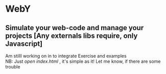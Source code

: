 # WebY
Simulate your web-code and manage your projects [Any externals libs require, only Javascript]
-------------------------------------------------------------------------------------------------------------------
Am stilll working on in to integrate Exercise and examples<br>
NB: Just *open index.html* , it's simple as it! Let me know, if there are some trouble